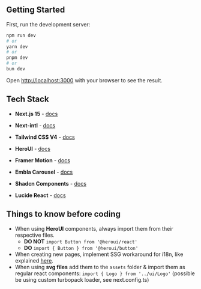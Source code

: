 ## Getting Started

First, run the development server:

```bash
npm run dev
# or
yarn dev
# or
pnpm dev
# or
bun dev
```

Open [http://localhost:3000](http://localhost:3000) with your browser to see the result.

## Tech Stack

- **Next.js 15** - [docs](https://nextjs.org/docs)

- **Next-intl** - [docs](https://next-intl.dev/)

- **Tailwind CSS V4** - [docs](https://tailwindcss.com/docs/installation/using-vite)

- **HeroUI** - [docs](https://www.heroui.com/docs/guide/introduction)

- **Framer Motion** - [docs](https://motion.dev/)

- **Embla Carousel** - [docs](https://www.embla-carousel.com/)

- **Shadcn Components** - [docs](https://ui.shadcn.com/)

- **Lucide React** - [docs](https://lucide.dev/icons/)

## Things to know before coding

- When using **HeroUI** components, always import them from their respective files.
  - **DO NOT** `import Button from '@heroui/react'`
  - **DO** `import { Button } from '@heroui/button'`
- When creating new pages, implement SSG workaround for i18n, like explained
  [here](https://next-intl.dev/docs/routing/setup#static-rendering).
- When using **svg files** add them to the `assets` folder & import them as regular react
  components: `import { Logo } from '../ui/Logo'` (possible be using custom turbopack loader, see
  next.config.ts)
